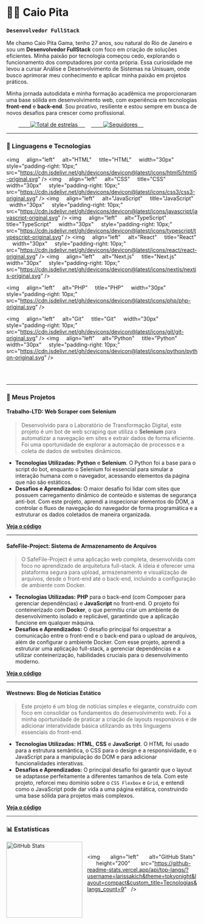# 👨‍💻 Caio Pita

### `Desenvolvedor FullStack`

Me chamo Caio Pita Gama, tenho 27 anos, sou natural do Rio de Janeiro e sou um **Desenvolvedor FullStack** com foco em criação de soluções eficientes. Minha paixão por tecnologia começou cedo, explorando o funcionamento dos computadores por conta própria. Essa curiosidade me levou a cursar Análise e Desenvolvimento de Sistemas na Unisuam, onde busco aprimorar meu conhecimento e aplicar minha paixão em projetos práticos.

Minha jornada autodidata e minha formação acadêmica me proporcionaram uma base sólida em desenvolvimento web, com experiência em tecnologias **front-end** e **back-end**. Sou proativo, resiliente e estou sempre em busca de novos desafios para crescer como profissional.

<p align="left">
 
 
    <a href="https://github.com/CaioPita?tab=repositories&sort=stargazers">
        <img 
            alt="Total de estrelas" 
            title="Total de estrelas GitHub" 
            src="https://custom-icon-badges.demolab.com/github/stars/Larissakich?color=55960c&style=for-the-badge&labelColor=488207&logo=star&label=estrelas"
        />
    </a>
    <a href="https://github.com/CaioPita?tab=followers">
        <img 
            alt="Seguidores" 
            title="Me siga no GitHub" 
            src="https://custom-icon-badges.demolab.com/github/followers/Larissakich?color=236ad3&labelColor=1155ba&style=for-the-badge&logo=github&label=Seguidores&logoColor=white"
        />
    </a>
</p>

---

### 🤖 Linguagens e Tecnologias

<img 
    align="left" 
    alt="HTML"
    title="HTML" 
    width="30px" 
    style="padding-right: 10px;" 
    src="https://cdn.jsdelivr.net/gh/devicons/devicon@latest/icons/html5/html5-original.svg" 
/>
<img 
    align="left" 
    alt="CSS" 
    title="CSS"
    width="30px" 
    style="padding-right: 10px;" 
    src="https://cdn.jsdelivr.net/gh/devicons/devicon@latest/icons/css3/css3-original.svg" 
/>
<img 
    align="left" 
    alt="JavaScript" 
    title="JavaScript"
    width="30px" 
    style="padding-right: 10px;" 
    src="https://cdn.jsdelivr.net/gh/devicons/devicon@latest/icons/javascript/javascript-original.svg" 
/>
<img 
    align="left" 
    alt="TypeScript"
    title="TypeScript" 
    width="30px" 
    style="padding-right: 10px;" 
    src="https://cdn.jsdelivr.net/gh/devicons/devicon@latest/icons/typescript/typescript-original.svg" 
/>
<img 
    align="left" 
    alt="React"
    title="React" 
    width="30px" 
    style="padding-right: 10px;" 
    src="https://cdn.jsdelivr.net/gh/devicons/devicon@latest/icons/react/react-original.svg" 
/>
<img 
    align="left" 
    alt="Next.js" 
    title="Next.js"
    width="30px" 
    style="padding-right: 10px;" 
    src="https://cdn.jsdelivr.net/gh/devicons/devicon@latest/icons/nextjs/nextjs-original.svg" 
/>



<img 
    align="left" 
    alt="PHP" 
    title="PHP"
    width="30px" 
    style="padding-right: 10px;" 
    src="https://cdn.jsdelivr.net/gh/devicons/devicon@latest/icons/php/php-original.svg" 
/>


<img 
    align="left" 
    alt="Git" 
    title="Git"
    width="30px" 
    style="padding-right: 10px;" 
    src="https://cdn.jsdelivr.net/gh/devicons/devicon@latest/icons/git/git-original.svg" 
/>
<img 
    align="left" 
    alt="Python" 
    title="Python"
    width="30px" 
    style="padding-right: 10px;" 
    src="https://cdn.jsdelivr.net/gh/devicons/devicon@latest/icons/python/python-original.svg" 
/>

<br/>
<br/>

---

### **🚀 Meus Projetos**

#### **Trabalho-LTD: Web Scraper com Selenium**

> Desenvolvido para o Laboratório de Transformação Digital, este projeto é um bot de web scraping que utiliza o **Selenium** para automatizar a navegação em sites e extrair dados de forma eficiente. Foi uma oportunidade de explorar a automação de processos e a coleta de dados de websites dinâmicos.

* **Tecnologias Utilizadas:** **Python** e **Selenium**. O Python foi a base para o script do bot, enquanto o Selenium foi essencial para simular a interação humana com o navegador, acessando elementos da página que não são estáticos.
* **Desafios e Aprendizados:** O maior desafio foi lidar com sites que possuem carregamento dinâmico de conteúdo e sistemas de segurança anti-bot. Com este projeto, aprendi a inspecionar elementos do DOM, a controlar o fluxo de navegação do navegador de forma programática e a estruturar os dados coletados de maneira organizada.

**[Veja o código](https://github.com/CaioPita/Trabalho-LTD)**

---

#### **SafeFile-Project: Sistema de Armazenamento de Arquivos**

> O SafeFile-Project é uma aplicação web completa, desenvolvida com foco no aprendizado de arquitetura full-stack. A ideia é oferecer uma plataforma segura para upload, armazenamento e visualização de arquivos, desde o front-end até o back-end, incluindo a configuração de ambiente com Docker.

* **Tecnologias Utilizadas:** **PHP** para o back-end (com Composer para gerenciar dependências) e **JavaScript** no front-end. O projeto foi conteinerizado com **Docker**, o que permitiu criar um ambiente de desenvolvimento isolado e replicável, garantindo que a aplicação funcione em qualquer máquina.
* **Desafios e Aprendizados:** O desafio principal foi orquestrar a comunicação entre o front-end e o back-end para o upload de arquivos, além de configurar o ambiente Docker. Com esse projeto, aprendi a estruturar uma aplicação full-stack, a gerenciar dependências e a utilizar conteinerização, habilidades cruciais para o desenvolvimento moderno.

**[Veja o código](https://github.com/CaioPita/SafeFile-project)**

---

#### **Westnews: Blog de Notícias Estático**

> Este projeto é um blog de notícias simples e elegante, construído com foco em consolidar os fundamentos do desenvolvimento web. Foi a minha oportunidade de praticar a criação de layouts responsivos e de adicionar interatividade básica utilizando as três linguagens essenciais do front-end.

* **Tecnologias Utilizadas:** **HTML**, **CSS** e **JavaScript**. O HTML foi usado para a estrutura semântica, o CSS para o design e a responsividade, e o JavaScript para a manipulação do DOM e para adicionar funcionalidades interativas.
* **Desafios e Aprendizados:** O principal desafio foi garantir que o layout se adaptasse perfeitamente a diferentes tamanhos de tela. Com este projeto, reforcei meu domínio sobre o `CSS Flexbox` e `Grid`, e entendi como o JavaScript pode dar vida a uma página estática, construindo uma base sólida para projetos mais complexos.

**[Veja o código](https://github.com/RSsantosRS/HTML-projetos/tree/main/Westnews)**

---

### 📊 Estatísticas

<p>
  <img 
    align="left" 
    alt="GitHub Stats" 
    height="200" 
    style="padding-right: 10px;" 
    src="https://github-readme-stats.vercel.app/api?username=Larissakich&show_icons=true&theme=tokyonight&include_all_commits=true&locale=pt-br" 
  />

<img 
      align="left" 
      alt="GitHub Stats" 
      height="200" 
      src="https://github-readme-stats.vercel.app/api/top-langs/?username=larissakich&theme=tokyonight&layout=compact&custom_title=Tecnologias&langs_count=9" 
  />

</p>

